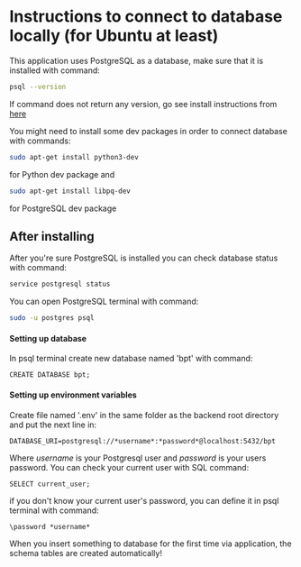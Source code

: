 # Instructions to connect to database locally (for Ubuntu at least)

This application uses PostgreSQL as a database, make sure that it is installed with command:

```sh
psql --version
```

If command does not return any version, go see install instructions from [here](https://www.postgresql.org/download/)

You might need to install some dev packages in order to connect database with commands:

```sh
sudo apt-get install python3-dev
```
for Python dev package and

```sh
sudo apt-get install libpq-dev
```
for PostgreSQL dev package

## After installing

After you're sure PostgreSQL is installed you can check database status with command:

```sh
service postgresql status
```

You can open PostgreSQL terminal with command:

```sh
sudo -u postgres psql
```

#### Setting up database

In psql terminal create new database named 'bpt' with command:

```
CREATE DATABASE bpt;
```

#### Setting up environment variables

Create file named '.env' in the same folder as the backend root directory and put the next line in:

```
DATABASE_URI=postgresql://*username*:*password*@localhost:5432/bpt
```

Where *username* is your Postgresql user and *password* is your users password. 
You can check your current user with SQL command:

```
SELECT current_user;
```

if you don't know your current user's password, you can define it in psql terminal with command:

```
\password *username*
```


When you insert something to database for the first time via application, the schema tables are created
automatically!


